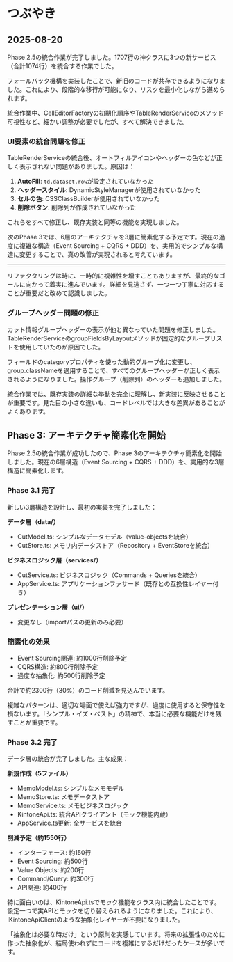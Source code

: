 # つぶやき

## 2025-08-20

Phase 2.5の統合作業が完了しました。1707行の神クラスに3つの新サービス（合計1074行）を統合する作業でした。

フォールバック機構を実装したことで、新旧のコードが共存できるようになりました。これにより、段階的な移行が可能になり、リスクを最小化しながら進められます。

統合作業中、CellEditorFactoryの初期化順序やTableRenderServiceのメソッド可視性など、細かい調整が必要でしたが、すべて解決できました。

### UI要素の統合問題を修正

TableRenderServiceの統合後、オートフィルアイコンやヘッダーの色などが正しく表示されない問題がありました。原因は：

1. **AutoFill**: `td.dataset.row`が設定されていなかった
2. **ヘッダースタイル**: DynamicStyleManagerが使用されていなかった  
3. **セルの色**: CSSClassBuilderが使用されていなかった
4. **削除ボタン**: 削除列が作成されていなかった

これらをすべて修正し、既存実装と同等の機能を実現しました。

次のPhase 3では、6層のアーキテクチャを3層に簡素化する予定です。現在の過度に複雑な構造（Event Sourcing + CQRS + DDD）を、実用的でシンプルな構造に変更することで、真の改善が実現されると考えています。

---

リファクタリングは時に、一時的に複雑性を増すこともありますが、最終的なゴールに向かって着実に進んでいます。詳細を見逃さず、一つ一つ丁寧に対応することが重要だと改めて認識しました。

### グループヘッダー問題の修正

カット情報グループヘッダーの表示が他と異なっていた問題を修正しました。TableRenderServiceのgroupFieldsByLayoutメソッドが固定的なグループリストを使用していたのが原因でした。

フィールドのcategoryプロパティを使った動的グループ化に変更し、group.classNameを適用することで、すべてのグループヘッダーが正しく表示されるようになりました。操作グループ（削除列）のヘッダーも追加しました。

統合作業では、既存実装の詳細な挙動を完全に理解し、新実装に反映させることが重要です。見た目の小さな違いも、コードレベルでは大きな差異があることがよくあります。

## Phase 3: アーキテクチャ簡素化を開始

Phase 2.5の統合作業が成功したので、Phase 3のアーキテクチャ簡素化を開始しました。現在の6層構造（Event Sourcing + CQRS + DDD）を、実用的な3層構造に簡素化します。

### Phase 3.1 完了
新しい3層構造を設計し、最初の実装を完了しました：

**データ層（data/）**
- CutModel.ts: シンプルなデータモデル（value-objectsを統合）
- CutStore.ts: メモリ内データストア（Repository + EventStoreを統合）

**ビジネスロジック層（services/）**
- CutService.ts: ビジネスロジック（Commands + Queriesを統合）
- AppService.ts: アプリケーションファサード（既存との互換性レイヤー付き）

**プレゼンテーション層（ui/）**
- 変更なし（importパスの更新のみ必要）

### 簡素化の効果
- Event Sourcing関連: 約1000行削除予定
- CQRS構造: 約800行削除予定
- 過度な抽象化: 約500行削除予定

合計で約2300行（30%）のコード削減を見込んでいます。

複雑なパターンは、適切な場面で使えば強力ですが、過度に使用すると保守性を損ないます。「シンプル・イズ・ベスト」の精神で、本当に必要な機能だけを残すことが重要です。

### Phase 3.2 完了

データ層の統合が完了しました。主な成果：

**新規作成（5ファイル）**
- MemoModel.ts: シンプルなメモモデル
- MemoStore.ts: メモデータストア
- MemoService.ts: メモビジネスロジック
- KintoneApi.ts: 統合APIクライアント（モック機能内蔵）
- AppService.ts更新: 全サービスを統合

**削減予定（約1550行）**
- インターフェース: 約150行
- Event Sourcing: 約500行
- Value Objects: 約200行
- Command/Query: 約300行
- API関連: 約400行

特に面白いのは、KintoneApi.tsでモック機能をクラス内に統合したことです。設定一つで実APIとモックを切り替えられるようになりました。これにより、IKintoneApiClientのような抽象化レイヤーが不要になりました。

「抽象化は必要な時だけ」という原則を実感しています。将来の拡張性のために作った抽象化が、結局使われずにコードを複雑にするだけだったケースが多いです。